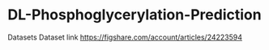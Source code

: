 # DL-Phosphoglycerylation-Prediction
Datasets
Dataset link https://figshare.com/account/articles/24223594
